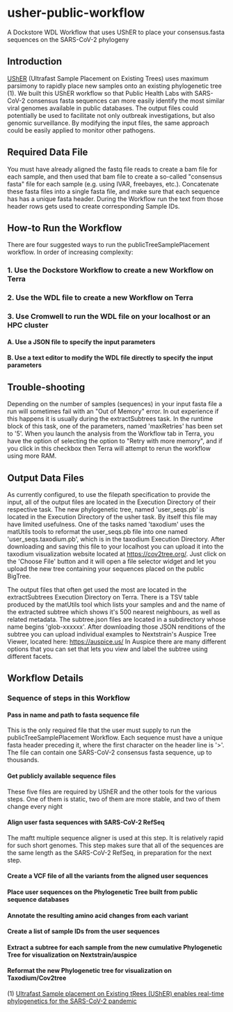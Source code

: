 # usher-public-workflow
A Dockstore WDL Workflow that uses UShER to place your consensus.fasta sequences on the SARS-CoV-2 phylogeny

## Introduction
[UShER](https://github.com/yatisht/usher) (Ultrafast Sample Placement on Existing Trees) uses maximum parsimony to rapidly place new samples onto an existing phylogenetic tree (1).  We built this UShER workflow so that Public Health Labs with SARS-CoV-2 consensus fasta sequences can more easily identify the most similar viral genomes available in public databases.  The output files could potentially be used to facilitate not only outbreak investigations, but also genomic surveillance.  By modifying the input files, the same approach could be easily applied to monitor other pathogens.
## Required Data File
You must have already aligned the fastq file reads to create a bam file for each sample, and then used that bam file to create a so-called "consensus fasta" file for each sample (e.g. using IVAR, freebayes, etc.).  Concatenate these fasta files into a single fasta file, and make sure that each sequence has has a unique fasta header.  During the Workflow run the text from those header rows gets used to create corresponding Sample IDs.
## How-to Run the Workflow
There are four suggested ways to run the publicTreeSamplePlacement workflow.  In order of increasing complexity:
### 1. Use the Dockstore Workflow to create a new Workflow on Terra
### 2. Use the WDL file to create a new Workflow on Terra
### 3. Use Cromwell to run the WDL file on your localhost or an HPC cluster
  #### A. Use a JSON file to specify the input parameters
  #### B. Use a text editor to modify the WDL file directly to specify the input parameters
## Trouble-shooting
Depending on the number of samples (sequences) in your input fasta file a run will sometimes fail with an "Out of Memory" error.  In out experience if this happens it is usually during the extractSubtrees task.  In the runtime block of this task, one of the parameters, named 'maxRetries' has been set to '5'.  When you launch the analysis from the Workflow tab in Terra, you have the option of selecting the option to "Retry with more memory", and if you click in this checkbox then Terra will attempt to rerun the workflow using more RAM.
## Output Data Files
As currently configured, to use the filepath specification to provide the input, all of the output files are located in the Execution Directory of their respective task.  The new phylogenetic tree, named 'user_seqs.pb' is located in the Execution Directory of the usher task.  By itself this file may have limited usefulness.  One of the tasks named 'taxodium' uses the matUtils tools to reformat the user_seqs.pb file into one named 'user_seqs.taxodium.pb', which is in the taxodium Execution Directory.  After downloading and saving this file to your localhost you can upload it into the taxodium visualization website located at https://cov2tree.org/. Just click on the 'Choose File' button and it will open a file selector widget and let you upload the new tree containing your sequences placed on the public BigTree.

The output files that often get used the most are located in the extractSubtrees Execution Directory on Terra.  There is a TSV table produced by the matUtils tool which lists your samples and and the name of the extracted subtree which shows it's 500 nearest neighbours, as well as related metadata.  The subtree.json files are located in a subdirectory whose name begins 'glob-xxxxxx'.  After downloading those JSON renditions of the subtree you can upload individual examples to Nextstrain's Auspice Tree Viewer, located here: https://auspice.us/  In Auspice there are many different options that you can set that lets you view and label the subtree using different facets.

## Workflow Details
### Sequence of steps in this Workflow
#### Pass in name and path to fasta sequence file
This is the only required file that the user must supply to run the publicTreeSamplePlacement Workflow.  Each sequence must have a unique fasta header preceding it, where the first character on the header line is '>'.  The file can contain one SARS-CoV-2 consensus fasta sequence, up to thousands.
#### Get publicly available sequence files
These five files are required by UShER and the other tools for the various steps.  One of them is static, two of them are more stable, and two of them change every night
#### Align user fasta sequences with SARS-CoV-2 RefSeq
The maftt multiple sequence aligner is used at this step.  It is relatively rapid for such short genomes.  This step makes sure that all of the sequences are the same length as the SARS-CoV-2 RefSeq, in preparation for the next step.
#### Create a VCF file of all the variants from the aligned user sequences
#### Place user sequences on the Phylogenetic Tree built from public sequence databases
#### Annotate the resulting amino acid changes from each variant
#### Create a list of sample IDs from the user sequences
#### Extract a subtree for each sample from the new cumulative Phylogenetic Tree for visualization on Nextstrain/auspice
#### Reformat the new Phylogenetic tree for visualization on Taxodium/Cov2tree




(1) [Ultrafast Sample placement on Existing tRees (UShER) enables real-time phylogenetics for the SARS-CoV-2 pandemic](https://www.nature.com/articles/s41588-021-00862-7)
